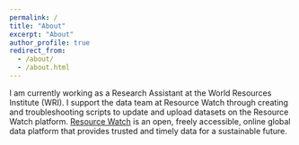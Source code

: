 ```yaml
---
permalink: /
title: "About"
excerpt: "About"
author_profile: true
redirect_from: 
  - /about/
  - /about.html
---
```


I am currently working as a Research Assistant at the World Resources Institute (WRI). I support the data team at Resource Watch through creating and troubleshooting scripts to update and upload datasets on the Resource Watch platform. [Resource Watch](https://resourcewatch.org/) is an open, freely accessible, online global data platform that provides trusted and timely data for a sustainable future.


